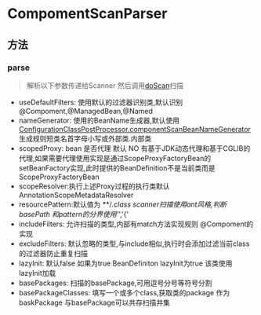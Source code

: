# CompomentScanParser
## 方法

### parse
> 解析以下参数传递给Scanner 然后调用[doScan](./7.9_ClassPathBeanDefinitionScanner.md#doScan)扫描
* useDefaultFilters: 使用默认的过滤器识别类,默认识别@Compoment,@ManagedBean,@Named
* nameGenerator: 使用的BeanName生成器,默认使用[ConfigurationClassPostProcessor.componentScanBeanNameGenerator](./7.4_ConfigurationClassPostProcessor.md#componentScanBeanNameGenerator) 生成规则短类名首字母小写或外部类.内部类
* scopedProxy: bean 是否代理 默认 NO 有基于JDK动态代理和基于CGLIB的代理,如果需要代理使用实现是通过ScopeProxyFactoryBean的 setBeanFactory实现,此时提供的BeanDefinition不是当前类而是ScopeProxyFactoryBean
* scopeResolver:执行上述Proxy过程的执行类默认AnnotationScopeMetadataResolver
* resourcePattern:默认值为 **/*.class scanner扫描使用ant风格,判断basePath 和pattern的分界使用'*','{'
* includeFilters: 允许扫描的类型,内部有match方法实现规则 @Compoment的实现
* excludeFilters: 默认忽略的类型,与include相似,执行时会添加过滤当前class的过滤器防止重复扫描
* lazyInit: 默认false 如果为true BeanDefiniton lazyInit为true 该类使用lazyInit加载
* basePackages: 扫描的basePackage,可用逗号分号等符号分割
* basePackageClasses: 填写一个或多个class,获取类的package 作为baskPackage 与basePackage可以共存扫描并集


 